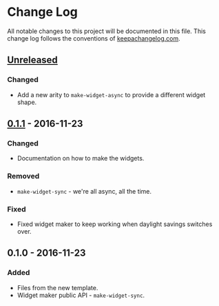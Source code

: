 # Change Log
All notable changes to this project will be documented in this file. This change log follows the conventions of [keepachangelog.com](http://keepachangelog.com/).

## [Unreleased]
### Changed
- Add a new arity to `make-widget-async` to provide a different widget shape.

## [0.1.1] - 2016-11-23
### Changed
- Documentation on how to make the widgets.

### Removed
- `make-widget-sync` - we're all async, all the time.

### Fixed
- Fixed widget maker to keep working when daylight savings switches over.

## 0.1.0 - 2016-11-23
### Added
- Files from the new template.
- Widget maker public API - `make-widget-sync`.

[Unreleased]: https://github.com/your-name/multitest/compare/0.1.1...HEAD
[0.1.1]: https://github.com/your-name/multitest/compare/0.1.0...0.1.1
